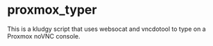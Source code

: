 # proxmox_typer
This is a kludgy script that uses websocat and vncdotool to type on a Proxmox noVNC console.
